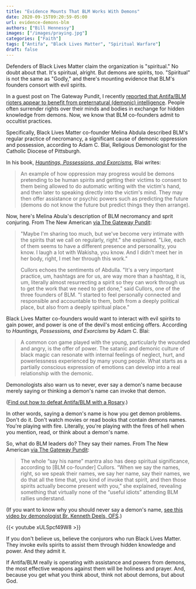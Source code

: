 ```yaml
---
title: "Evidence Mounts That BLM Works With Demons"
date: 2020-09-15T09:20:59-05:00
url: evidence-demons-blm
authors: ["Bill Hennessy"]
images: ["/images/praying.jpg"]
categories: ["Faith"]
tags: ["Antifa", "Black Lives Matter", "Spiritual Warfare"]
draft: false
---
```


Defenders of Black Lives Matter claim the organization is "spiritual." No doubt about that. It's spiritual, alright. But demons are spirits, too. "Spiritual" is not the same as "Godly," and there's mounting evidence that BLM's founders consort with evil spirits.

In a guest post on The Gateway Pundit, I recently [reported that Antifa/BLM rioters appear to benefit from preternatural (demonic) intelligence](https://www.thegatewaypundit.com/2020/09/demonic-possession-portland-riots/). People often surrender rights over their minds and bodies in exchange for hidden knowledge from demons. Now, we know that BLM co-founders admit to occultist practices.

Specifically, Black Lives Matter co-founder Melina Abdula described BLM's regular practice of necromancy, a significant cause of demonic oppression and possession, according to Adam C. Blai, Religious Demonologist for the Catholic Diocese of Pittsburgh.

In his book, [*Hauntings, Possessions, and Exorcisms*](https://read.amazon.com/kp/embed?asin=B075W79V5H&preview=newtab&linkCode=kpe&ref_=cm_sw_r_kb_dp_LjnyFbWB5VDGW), Blai writes:

> An example of how oppression may progress would be demons pretending to be human spirits and getting their victims to consent to them being allowed to do automatic writing with the victim's hand, and then later to speaking directly into the victim's mind. They may then offer assistance or psychic powers such as predicting the future (demons do not know the future but predict things they then arrange). 

Now, here's Melina Abula's description of BLM necromancy and sprit conjuring. From The New American [via The Gateway Pundit](https://www.thegatewaypundit.com/2020/09/black-lives-matter-founder-admits-not-just-marxist-beliefs-occultist-practices/):

> "Maybe I'm sharing too much, but we've become very intimate with the spirits that we call on regularly, right." she explained. "Like, each of them seems to have a different presence and personality, you know. I laugh a lot with Wakisha, you know. And I didn't meet her in her body, right, I met her through this work."
>
> Cullors echoes the sentiments of Abdulla. "It's a very important practice, um, hashtags are for us, are way more than a hashtag, it is, um, literally almost resurrecting a spirit so they can work through us to get the work that we need to get done," said Cullors, one of the three founders of BLM. "I started to feel personally connected and responsible and accountable to them, both from a deeply political place, but also from a deeply spiritual place."

Black Lives Matter co-founders would want to interact with evil spirits to gain power, and power is one of the devil's most enticing offers. According to *Hauntings, Possessions, and Exorcisms* by Adam C. Blai:

> A common con game played with the young, particularly the wounded and angry, is the offer of power. The satanic and demonic culture of black magic can resonate with internal feelings of neglect, hurt, and powerlessness experienced by many young people. What starts as a partially conscious expression of emotions can develop into a real relationship with the demonic. 

Demonologists also warn us to never, ever say a demon's name because merely saying or thinking a demon's name can invoke that demon. 

([Find out how to defeat Antifa/BLM with a Rosary](https://hennessysview.com/how-to-defeat-antifa/).)

In other words, saying a demon's name is how you get demon problems. Don't do it. Don't watch movies or read books that contain demons names. You're playing with fire. Literally, you're playing with the fires of hell when you mention, read, or think about a demon's name. 

So, what do BLM leaders do? They say their names. From The New American [via The Gateway Pundit](https://www.thegatewaypundit.com/2020/09/black-lives-matter-founder-admits-not-just-marxist-beliefs-occultist-practices/):

> The whole “say his name” mantra also has deep spiritual significance, according to [BLM co-founder] Cullors. “When we say the names, right, so we speak their names, we say her name, say their names, we do that all the time that, you kind of invoke that spirit, and then those spirits actually become present with you,” she explained, revealing something that virtually none of the “useful idiots” attending BLM rallies understand. 

(If you want to know why you should never say a demon's name, [see this video by demonologist Br. Kenneth Deels, OFS](https://youtu.be/xULSpcf49W8).) 

{{< youtube xULSpcf49W8 >}}

If you don't believe us, believe the conjurors who run Black Lives Matter. They invoke evils spirits to assist them through hidden knowledge and power. And they admit it.

If Antifa/BLM really is operating with assistance and powers from demons, the most effective weapons against them will be holiness and prayer. And, because you get what you think about, think not about demons, but about God. 
